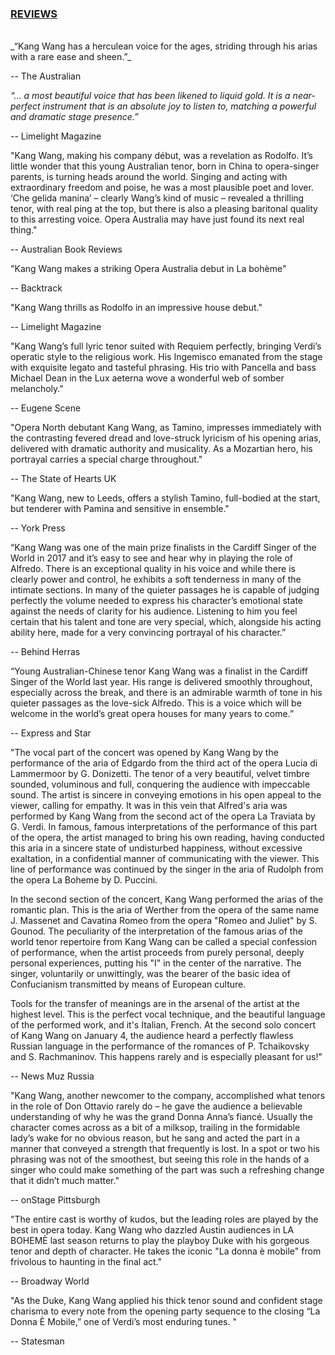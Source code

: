 <h3 id="reviews"><a href="{{ "/reviews.html" | absolute_url }}#reviews">REVIEWS</a></h3>  
<br/>
_“Kang Wang has a herculean voice for the ages, striding through his arias with a rare ease and sheen.”_

-- The Australian

_“… a most beautiful voice that has been likened to liquid gold. It is a near-perfect instrument that is an absolute joy to listen to, matching a powerful and dramatic stage presence.”_

-- Limelight Magazine

"Kang Wang, making his company début, was a revelation as Rodolfo. It’s little wonder that this young Australian tenor, born in China to opera-singer parents, is turning heads around the world. Singing and acting with extraordinary freedom and poise, he was a most plausible poet and lover. ‘Che gelida manina’ – clearly Wang’s kind of music – revealed a thrilling tenor, with real ping at the top, but there is also a pleasing baritonal quality to this arresting voice. Opera Australia may have just found its next real thing."

-- Australian Book Reviews

"Kang Wang makes a striking Opera Australia debut in La bohème"

-- Backtrack

"Kang Wang thrills as Rodolfo in an impressive house debut."

-- Limelight Magazine

"Kang Wang’s full lyric tenor suited with Requiem perfectly, bringing Verdi’s operatic style to the religious work. His Ingemisco emanated from the stage with exquisite legato and tasteful phrasing. His trio with Pancella and bass Michael Dean in the Lux aeterna wove a wonderful web of somber melancholy."

-- Eugene Scene

"Opera North debutant Kang Wang, as Tamino, impresses immediately with the contrasting fevered dread and love-struck lyricism of his opening arias, delivered with dramatic authority and musicality. As a Mozartian hero, his portrayal carries a special charge throughout." 

-- The State of Hearts UK


"Kang Wang, new to Leeds, offers a stylish Tamino, full-bodied at the start, but tenderer with Pamina and sensitive in ensemble."

-- York Press


“Kang Wang was one of the main prize finalists in the Cardiff Singer of the World in 2017 and it’s easy to see and hear why in playing the role of Alfredo.
There is an exceptional quality in his voice and while there is clearly power and control, he exhibits a soft tenderness in many of the intimate sections. In many of the quieter passages he is capable of judging perfectly the volume needed to express his character’s emotional state against the needs of clarity for his audience.
Listening to him you feel certain that his talent and tone are very special, which, alongside his acting ability here, made for a very convincing portrayal of his character.”

-- Behind Herras


“Young Australian-Chinese tenor Kang Wang was a finalist in the Cardiff Singer of the World last year. His range is delivered smoothly throughout, especially across the break, and there is an admirable warmth of tone in his quieter passages as the love-sick Alfredo. This is a voice which will be welcome in the world’s great opera houses for many years to come.”

-- Express and Star


"The vocal part of the concert was opened by Kang Wang by the performance of the aria of Edgardo from the third act of the opera Lucia di Lammermoor by G. Donizetti. The tenor of a very beautiful, velvet timbre sounded, voluminous and full, conquering the audience with impeccable sound. The artist is sincere in conveying emotions in his open appeal to the viewer, calling for empathy. It was in this vein that Alfred's aria was performed by Kang Wang from the second act of the opera La Traviata by G. Verdi. In famous, famous interpretations of the performance of this part of the opera, the artist managed to bring his own reading, having conducted this aria in a sincere state of undisturbed happiness, without excessive exaltation, in a confidential manner of communicating with the viewer. This line of performance was continued by the singer in the aria of Rudolph from the opera La Boheme by D. Puccini.

In the second section of the concert, Kang Wang performed the arias of the romantic plan. This is the aria of Werther from the opera of the same name J. Massenet and Cavatina Romeo from the opera "Romeo and Juliet" by S. Gounod. The peculiarity of the interpretation of the famous arias of the world tenor repertoire from Kang Wang can be called a special confession of performance, when the artist proceeds from purely personal, deeply personal experiences, putting his "I" in the center of the narrative. The singer, voluntarily or unwittingly, was the bearer of the basic idea of Confucianism transmitted by means of European culture.

Tools for the transfer of meanings are in the arsenal of the artist at the highest level. This is the perfect vocal technique, and the beautiful language of the performed work, and it's Italian, French. At the second solo concert of Kang Wang on January 4, the audience heard a perfectly flawless Russian language in the performance of the romances of P. Tchaikovsky and S. Rachmaninov. This happens rarely and is especially pleasant for us!"

-- News Muz Russia

"Kang Wang, another newcomer to the company, accomplished what tenors in the role of Don Ottavio rarely do – he gave the audience a believable understanding of why he was the grand Donna Anna’s fiancé. Usually the character comes across as a bit of a milksop, trailing in the formidable lady’s wake for no obvious reason, but he sang and acted the part in a manner that conveyed a strength that frequently is lost. In a spot or two his phrasing was not of the smoothest, but seeing this role in the hands of a singer who could make something of the part was such a refreshing change that it didn’t much matter."

-- onStage Pittsburgh


"The entire cast is worthy of kudos, but the leading roles are played by the best in opera today. Kang Wang who dazzled Austin audiences in LA BOHEMÈ last season returns to play the playboy Duke with his gorgeous tenor and depth of character. He takes the iconic "La donna è mobile" from frivolous to haunting in the final act."

-- Broadway World


"As the Duke, Kang Wang applied his thick tenor sound and confident stage charisma to every note from the opening party sequence to the closing “La Donna È Mobile,” one of Verdi’s most enduring tunes. "

-- Statesman